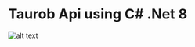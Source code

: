 # Taurob Api using C# .Net 8

![alt text](https://github.com/YAS-SIIN/Taurob.Api/blob/master/Taurob-Backend.png?raw=true)
